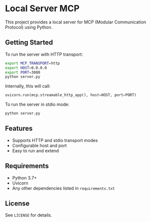 
# Local Server MCP

This project provides a local server for MCP (Modular Communication Protocol) using Python.

## Getting Started

To run the server with HTTP transport:

```bash
export MCP_TRANSPORT=http
export HOST=0.0.0.0
export PORT=3000
python server.py
```

Internally, this will call:

```python
uvicorn.run(mcp.streamable_http_app(), host=HOST, port=PORT)
```

To run the server in stdio mode:

```bash
python server.py
```

## Features

- Supports HTTP and stdio transport modes
- Configurable host and port
- Easy to run and extend

## Requirements

- Python 3.7+
- Uvicorn
- Any other dependencies listed in `requirements.txt`

## License

See `LICENSE` for details.


